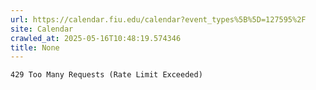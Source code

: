 ```yaml
---
url: https://calendar.fiu.edu/calendar?event_types%5B%5D=127595%2F
site: Calendar
crawled_at: 2025-05-16T10:48:19.574346
title: None
---
```


```
429 Too Many Requests (Rate Limit Exceeded)

```

